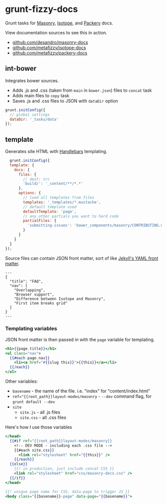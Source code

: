 # grunt-fizzy-docs

Grunt tasks for [Masonry](http://masonry.desandro.com), [Isotope](http://isotope.metafizzy.co), and [Packery](http://packery.docs) docs.

View documentation sources to see this in action.

+ [github.com/desandro/masonry-docs](https://github.com/desandro/masonry-docs)
+ [github.com/metafizzy/isotope-docs](https://github.com/metafizzy/isotope-docs)
+ [github.com/metafizzy/packery-docs](https://github.com/metafizzy/packery-docs)

## int-bower

Integrates bower sources.

+ Adds .js and .css (taken from `main` in `bower.json`) files to `concat` task
+ Adds main files to `copy` task
+ Saves .js and .css files to JSON with `dataDir` option

``` js
grunt.initConfig({
  // global settings
  dataDir: '_tasks/data'
});
```

## template

Generates site HTML with [Handlebars](http://handlebarsjs.com/) templating.

``` js
  grunt.initConfig({
  template: {
    docs: {
      files: {
        // dest: src
        'build/': '_content/**/*.*'
      },
      options: {
        // load all templates from files
        templates: '_templates/*.mustache',
        // default template used
        defaultTemplate: 'page',
        // any other partials you want to hard code
        partialFiles: {
          'submitting-issues': 'bower_components/masonry/CONTRIBUTING.mdown'
        }
      }
    }
  }
});
```

Source files can contain JSON front matter, sort of like [Jekyll's YAML front matter](http://jekyllrb.com/docs/frontmatter/). 

    ---
    {
      "title": "FAQ",
      "nav": [
        "Overlapping",
        "Browser support",
        "Difference between Isotope and Masonry",
        "First item breaks grid"
      ]
    }
    ---

### Templating variables

JSON front matter is then passed in with the `page` variable for templating.

``` mustache
<h1>{{page.title}}</h1>
<ul class="nav">
  {{#each page.nav}}
    <li><a href="#{{slug this}}">{{this}}</a></li>
  {{/each}}
</ul>
```

Other variables:

+ `basename` - the name of the file. i.e. "index" for "content/index.html"
+ `ref="{{root_path}}layout-modes/masonry` - `--dev` command flag, for `grunt default --dev`
+ `site`
  - `site.js` - all .js files
  - `site.css` - all .css files

Here's how I use those variables

``` mustache
</head>
  {{#if ref="{{root_path}}layout-modes/masonry}}
    <!-- DEV MODE - including each .css file -->
    {{#each site.css}}
      <link rel="stylesheet" href="{{this}}" />
    {{/each}}
  {{else}}
    {{! in production, just include concat CSS }}
    <link rel="stylesheet" href="css/masonry-docs.css" />
  {{/if}}
</head>

{{! unique page name for CSS, data-page to trigger JS }}
<body class="{{basename}}-page" data-page="{{basename}}"> 
```

